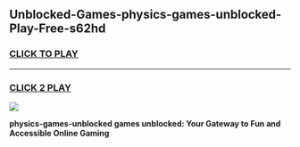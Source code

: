 
## Unblocked-Games-physics-games-unblocked-Play-Free-s62hd
<h3>
<a href="https://premium76.site?title=physics-games-unblocked&ref=23A">CLICK TO PLAY</a></h3>
<hr>

<h3>
<a href="https://premium76.site?title=physics-games-unblocked&ref=23A">CLICK 2 PLAY</a>
  
</h3>

<a href="https://premium76.site?title=physics-games-unblocked&ref=23A"><img src="https://clearcache.store/games.png"></a>


**physics-games-unblocked games unblocked: Your Gateway to Fun and Accessible Online Gaming**
